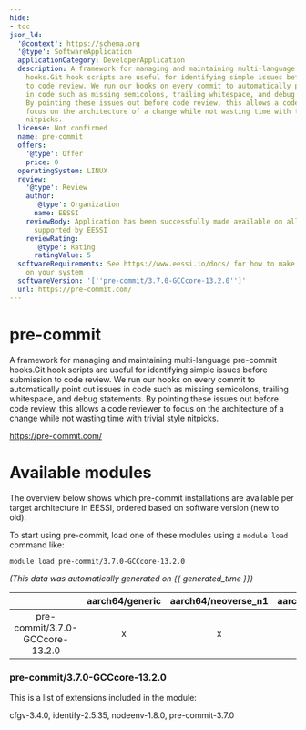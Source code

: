 ```yaml
---
hide:
- toc
json_ld:
  '@context': https://schema.org
  '@type': SoftwareApplication
  applicationCategory: DeveloperApplication
  description: A framework for managing and maintaining multi-language pre-commit
    hooks.Git hook scripts are useful for identifying simple issues before submission
    to code review. We run our hooks on every commit to automatically point out issues
    in code such as missing semicolons, trailing whitespace, and debug statements.
    By pointing these issues out before code review, this allows a code reviewer to
    focus on the architecture of a change while not wasting time with trivial style
    nitpicks.
  license: Not confirmed
  name: pre-commit
  offers:
    '@type': Offer
    price: 0
  operatingSystem: LINUX
  review:
    '@type': Review
    author:
      '@type': Organization
      name: EESSI
    reviewBody: Application has been successfully made available on all architectures
      supported by EESSI
    reviewRating:
      '@type': Rating
      ratingValue: 5
  softwareRequirements: See https://www.eessi.io/docs/ for how to make EESSI available
    on your system
  softwareVersion: '[''pre-commit/3.7.0-GCCcore-13.2.0'']'
  url: https://pre-commit.com/
---
```


pre-commit
==========


A framework for managing and maintaining multi-language pre-commit hooks.Git hook scripts are useful for identifying simple issues before submission to code review. We run our hooks on every commit to automatically point out issues in code such as missing semicolons, trailing whitespace, and debug statements. By pointing these issues out before code review, this allows a code reviewer to focus on the architecture of a change while not wasting time with trivial style nitpicks.

https://pre-commit.com/
# Available modules


The overview below shows which pre-commit installations are available per target architecture in EESSI, ordered based on software version (new to old).

To start using pre-commit, load one of these modules using a `module load` command like:

```shell
module load pre-commit/3.7.0-GCCcore-13.2.0
```

*(This data was automatically generated on {{ generated_time }})*  

| |aarch64/generic|aarch64/neoverse_n1|aarch64/neoverse_v1|aarch64/nvidia|x86_64/generic|x86_64/amd/zen2|x86_64/amd/zen3|x86_64/amd/zen4|x86_64/intel/haswell|x86_64/intel/sapphirerapids|x86_64/intel/skylake_avx512|aarch64/nvidia/grace|
| :---: | :---: | :---: | :---: | :---: | :---: | :---: | :---: | :---: | :---: | :---: | :---: | :---: |
|pre-commit/3.7.0-GCCcore-13.2.0|x|x|x|-|x|x|x|x|x|x|x|x|


### pre-commit/3.7.0-GCCcore-13.2.0

This is a list of extensions included in the module:

cfgv-3.4.0, identify-2.5.35, nodeenv-1.8.0, pre-commit-3.7.0